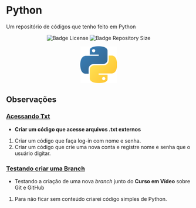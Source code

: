 # Python
 Um repositório de códigos que tenho feito em Python
 <p align="center">
 <img src="https://img.shields.io/github/license/shimiguel/Python?style=for-the-badge" alt="Badge License">
 <img src="https://img.shields.io/github/languages/code-size/shimiguel/python?style=for-the-badge" alt="Badge Repository Size">
 </p>
 <p align="center">
 <img width="100px" src="./img/pythonicon.png" alt="ícone Python"/>
 </p>

## Observações
 ### [Acessando Txt](acessandoTxt)
  * **Criar um código que acesse arquivos .txt externos**
  1. Criar um código que faça log-in com nome e senha.
  1. Criar um código que crie uma nova conta e registre nome e senha que o usuário digitar.

 ### [Testando criar uma Branch](testBranch)
  * Testando a criação de uma nova _branch_ junto do **Curso em Vídeo** sobre Git e GitHub
  1. Para não ficar sem conteúdo criarei código simples de Python.